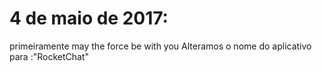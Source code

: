 # 4 de maio de 2017:
primeiramente may the force be with you
Alteramos o nome do aplicativo para :"RocketChat"
